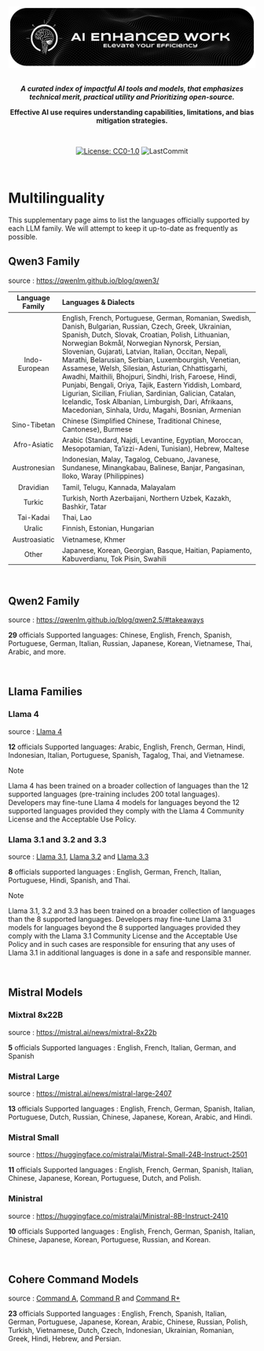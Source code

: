 <div align="center"> 

<img src="https://github.com/LSeu-Open/AIEnhancedWork/blob/main/Images/AIEnhancedWork.png">

<br>
<br>

***A curated index of impactful AI tools and models, that emphasizes technical merit, practical utility and Prioritizing open-source.***

**Effective AI use requires understanding capabilities, limitations, and bias mitigation strategies.**

<br>

[![License: CC0-1.0](https://img.shields.io/badge/License-CC0%201.0-lightgrey.svg?style=flat)](./LICENSE.md)
![LastCommit](https://img.shields.io/github/last-commit/LSeu-Open/AIEnhancedWork?style=flat)

</div>

<br>

# Multilinguality

This supplementary page aims to list the languages officially supported by each LLM family. We will attempt to keep it up-to-date as frequently as possible.

## Qwen3 Family

source : https://qwenlm.github.io/blog/qwen3/

| Language Family       | Languages & Dialects |
|:------------------:|:---------------------------------------------------------------------------------|
| Indo-European | English, French, Portuguese, German, Romanian, Swedish, Danish, Bulgarian, Russian, Czech, Greek, Ukrainian, Spanish, Dutch, Slovak, Croatian, Polish, Lithuanian, Norwegian Bokmål, Norwegian Nynorsk, Persian, Slovenian, Gujarati, Latvian, Italian, Occitan, Nepali, Marathi, Belarusian, Serbian, Luxembourgish, Venetian, Assamese, Welsh, Silesian, Asturian, Chhattisgarhi, Awadhi, Maithili, Bhojpuri, Sindhi, Irish, Faroese, Hindi, Punjabi, Bengali, Oriya, Tajik, Eastern Yiddish, Lombard, Ligurian, Sicilian, Friulian, Sardinian, Galician, Catalan, Icelandic, Tosk Albanian, Limburgish, Dari, Afrikaans, Macedonian, Sinhala, Urdu, Magahi, Bosnian, Armenian |
| Sino-Tibetan | Chinese (Simplified Chinese, Traditional Chinese, Cantonese), Burmese |
| Afro-Asiatic | Arabic (Standard, Najdi, Levantine, Egyptian, Moroccan, Mesopotamian, Ta’izzi-Adeni, Tunisian), Hebrew, Maltese |
| Austronesian | Indonesian, Malay, Tagalog, Cebuano, Javanese, Sundanese, Minangkabau, Balinese, Banjar, Pangasinan, Iloko, Waray (Philippines) |
| Dravidian    | Tamil, Telugu, Kannada, Malayalam |
| Turkic       | Turkish, North Azerbaijani, Northern Uzbek, Kazakh, Bashkir, Tatar |
| Tai-Kadai    | Thai, Lao |
| Uralic       | 	Finnish, Estonian, Hungarian |
| Austroasiatic | Vietnamese, Khmer |
| Other       | Japanese, Korean, Georgian, Basque, Haitian, Papiamento, Kabuverdianu, Tok Pisin, Swahili |

<br>

## Qwen2 Family

source : https://qwenlm.github.io/blog/qwen2.5/#takeaways

**29** officials Supported languages: Chinese, English, French, Spanish, Portuguese, German, Italian, Russian, Japanese, Korean, Vietnamese, Thai, Arabic, and more.

<br>

## Llama Families

### Llama 4

source : [Llama 4](https://huggingface.co/meta-llama/Llama-4-Maverick-17B-128E-Instruct)

**12** officials Supported languages: Arabic, English, French, German, Hindi, Indonesian, Italian, Portuguese, Spanish, Tagalog, Thai, and Vietnamese.

> [!NOTE]
> Llama 4 has been trained on a broader collection of languages than the 12 supported languages (pre-training includes 200 total languages). Developers may fine-tune Llama 4 models for languages beyond the 12 supported languages provided they comply with the Llama 4 Community License and the Acceptable Use Policy.

### Llama 3.1 and 3.2 and 3.3

source : [Llama 3.1](https://huggingface.co/meta-llama/Llama-3.1-405B-Instruct), [Llama 3.2](https://huggingface.co/meta-llama/Llama-3.2-3B-Instruct) and [Llama 3.3](https://huggingface.co/meta-llama/Llama-3.3-70B-Instruct)

**8** officials supported languages : English, German, French, Italian, Portuguese, Hindi, Spanish, and Thai.

> [!NOTE]
> Llama 3.1, 3.2 and 3.3 has been trained on a broader collection of languages than the 8 supported languages. Developers may fine-tune Llama 3.1 models for languages beyond the 8 supported languages provided they comply with the Llama 3.1 Community License and the Acceptable Use Policy and in such cases are responsible for ensuring that any uses of Llama 3.1 in additional languages is done in a safe and responsible manner.

<br>

## Mistral Models

### Mixtral 8x22B

source : https://mistral.ai/news/mixtral-8x22b

**5** officials Supported languages : English, French, Italian, German, and Spanish

### Mistral Large 

source : https://mistral.ai/news/mistral-large-2407

**13** officials Supported languages : English, French, German, Spanish, Italian, Portuguese, Dutch, Russian, Chinese, Japanese, Korean, Arabic, and Hindi.

### Mistral Small

source : https://huggingface.co/mistralai/Mistral-Small-24B-Instruct-2501

**11** officials Supported languages : English, French, German, Spanish, Italian, Chinese, Japanese, Korean, Portuguese, Dutch, and Polish.

### Ministral

source : https://huggingface.co/mistralai/Ministral-8B-Instruct-2410

**10** officials Supported languages : English, French, German, Spanish, Italian, Chinese, Japanese, Korean, Portuguese, Russian, and Korean.

<br>

## Cohere Command Models

source : [Command A](https://huggingface.co/CohereLabs/c4ai-command-a-03-2025), [Command R](https://huggingface.co/CohereLabs/c4ai-command-r-08-2024) and [Command R+](https://huggingface.co/CohereLabs/c4ai-command-r-plus-08-2024)

**23** officials Supported languages : English, French, Spanish, Italian, German, Portuguese, Japanese, Korean, Arabic, Chinese, Russian, Polish, Turkish, Vietnamese, Dutch, Czech, Indonesian, Ukrainian, Romanian, Greek, Hindi, Hebrew, and Persian.

